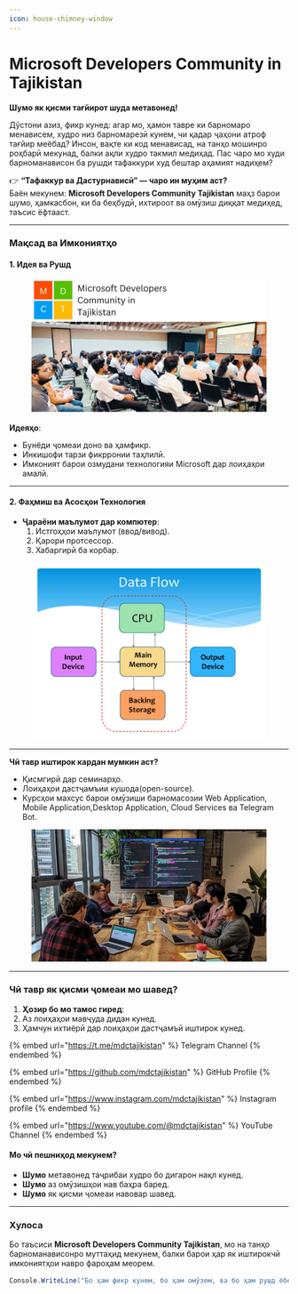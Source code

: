 ```yaml
---
icon: house-chimney-window
---
```


# Microsoft Developers Community in Tajikistan

**Шумо як қисми тағйирот шуда метавонед!**

Дӯстони азиз, фикр кунед: агар мо, ҳамон тавре ки барномаро менависем, худро низ барномарезӣ кунем, чи қадар ҷаҳони атроф тағйир меёбад? Инсон, вақте ки код менависад, на танҳо мошинро роҳбарӣ мекунад, балки ақли худро такмил медиҳад. Пас чаро мо худи барноманависон ба рушди тафаккури худ бештар аҳамият надиҳем?



👉 **“Тафаккур ва Дастурнависӣ” — чаро ин муҳим аст?**\
Баён мекунем: **Microsoft Developers Community Tajikistan** маҳз барои шумо, ҳамкасбон, ки ба беҳбудӣ, ихтироот ва омӯзиш диққат медиҳед, таъсис ёфтааст.

***

### **Мақсад ва Имкониятҳо**

#### 1. **Идея ва Рушд**

<figure><img src=".gitbook/assets/mdct.jpg" alt=""><figcaption></figcaption></figure>

**Идеяҳо**:

* Бунёди ҷомеаи доно ва ҳамфикр.
* Инкишофи тарзи фикрронии таҳлилӣ.
* Имконият барои озмудани технологияи Microsoft дар лоиҳаҳои амалӣ.

***

#### 2. **Фаҳмиш ва Асосҳои Технология**

* **Ҷараёни маълумот дар компютер**:
  1. Истгоҳҳои маълумот (ввод/вивод).
  2. Қарори протсессор.
  3. Хабаргирӣ ба корбар.

<figure><img src=".gitbook/assets/struct.jpg" alt=""><figcaption></figcaption></figure>

***

**Чӣ тавр иштирок кардан мумкин аст?**

* Қисмгирӣ дар семинарҳо.
* Лоиҳаҳои дастҷамъии кушода(open-source).
* Курсҳои махсус барои омӯзиши барномасозии Web Application, Mobile Application,Desktop Application, Cloud Services ва Telegram Bot.

<figure><img src=".gitbook/assets/newcollection.jpg" alt=""><figcaption></figcaption></figure>

***

### **Чӣ тавр як қисми ҷомеаи мо шавед?**

1. **Ҳозир бо мо тамос гиред**:
2. Аз лоиҳаҳои мавҷуда дидан кунед.
3. Ҳамчун ихтиёрӣ дар лоиҳаҳои дастҷамъӣ иштирок кунед.

{% embed url="https://t.me/mdctajikistan" %}
Telegram Channel
{% endembed %}

{% embed url="https://github.com/mdctajikistan" %}
GitHub Profile
{% endembed %}

{% embed url="https://www.instagram.com/mdctajikistan" %}
Instagram profile
{% endembed %}

{% embed url="https://www.youtube.com/@mdctajikistan" %}
YouTube Channel
{% endembed %}

#### **Мо чӣ пешниҳод мекунем?**

* **Шумо** метавонед таҷрибаи худро бо дигарон нақл кунед.
* **Шумо** аз омӯзишҳои нав баҳра баред.
* **Шумо** як қисми ҷомеаи навовар шавед.

***

### **Хулоса**

Бо таъсиси **Microsoft Developers Community Tajikistan**, мо на танҳо барноманависонро муттаҳид мекунем, балки барои ҳар як иштирокчӣ имкониятҳои навро фароҳам меорем.

```csharp
Console.WriteLine("Бо ҳам фикр кунем, бо ҳам омӯзем, ва бо ҳам рушд ёбем!");
```
